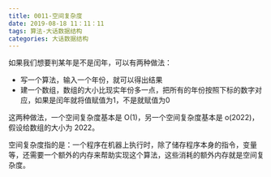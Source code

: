 ```yaml
---
title: 0011-空间复杂度
date: 2019-08-18 11：11：11
tags: 算法-大话数据结构
categories: 大话数据结构
---
```


如果我们想要判某年是不是闰年，可以有两种做法：

- 写一个算法，输入一个年份，就可以得出结果
- 建一个数组，数组的大小比现实年份多一点，把所有的年份按照下标的数字对应，如果是闰年就将值赋值为1，不是就赋值为0

这两种做法，一个空间复杂度基本是 O(1)，另一个空间复杂度基本是 o(2022)，假设给数组的大小为 2022。

空间复杂度指的是：一个程序在机器上执行时，除了储存程序本身的指令，变量等，还需要一个额外的内存来帮助实现这个算法，这些消耗的额外内存就是空间复杂度。

